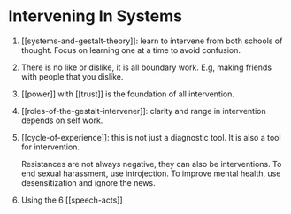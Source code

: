 # Intervening In Systems

1. [[systems-and-gestalt-theory]]: learn to intervene from both schools of thought. Focus on learning one at a time to avoid confusion.
2. There is no like or dislike, it is all boundary work. E.g, making friends with people that you dislike.
3. [[power]] with [[trust]] is the foundation of all intervention.
4. [[roles-of-the-gestalt-intervener]]: clarity and range in intervention depends on self work.
5. [[cycle-of-experience]]: this is not just a diagnostic tool. It is also a tool for intervention.
    
    Resistances are not always negative, they can also be interventions. To end sexual harassment, use introjection. To improve mental health, use desensitization and ignore the news.
6. Using the 6 [[speech-acts]]
